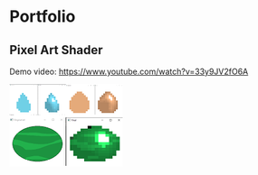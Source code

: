<!--
**MariamFahmy/MariamFahmy** is a ✨ _special_ ✨ repository because its `README.md` (this file) appears on your GitHub profile.
Here are some ideas to get you started:
- 🔭 I’m currently working on ...
- 🌱 I’m currently learning ...
- 👯 I’m looking to collaborate on ...
- 🤔 I’m looking for help with ...
- 💬 Ask me about ...
- 📫 How to reach me: ...
- 😄 Pronouns: ...
- ⚡ Fun fact: ...
-->
# Portfolio

## Pixel Art Shader
Demo video: https://www.youtube.com/watch?v=33y9JV2fO6A

![program results](https://github.com/MariamFahmy/pixel-art-shader/blob/main/program_results.png "https://github.com/MariamFahmy/pixel-art-shader)https://github.com/MariamFahmy/pixel-art-shader")

